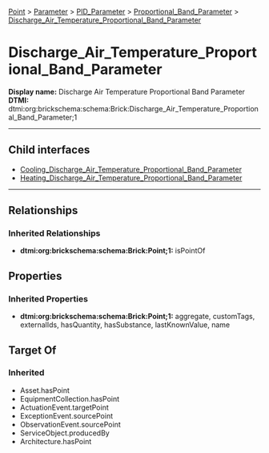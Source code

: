 [Point](../../../../Point.md) > [Parameter](../../../Parameter.md) > [PID_Parameter](../../PID_Parameter.md) > [Proportional_Band_Parameter](../Proportional_Band_Parameter.md) > [Discharge_Air_Temperature_Proportional_Band_Parameter](.)
# Discharge_Air_Temperature_Proportional_Band_Parameter

**Display name:** Discharge Air Temperature Proportional Band Parameter<br />
**DTMI:** dtmi:org:brickschema:schema:Brick:Discharge_Air_Temperature_Proportional_Band_Parameter;1

---


## Child interfaces
* [Cooling_Discharge_Air_Temperature_Proportional_Band_Parameter](Cooling_Discharge_Air_Temperature_Proportional_Band_Parameter.md)
* [Heating_Discharge_Air_Temperature_Proportional_Band_Parameter](Heating_Discharge_Air_Temperature_Proportional_Band_Parameter.md)

---
## Relationships
### Inherited Relationships
* **dtmi:org:brickschema:schema:Brick:Point;1:** isPointOf
## Properties
### Inherited Properties
* **dtmi:org:brickschema:schema:Brick:Point;1:** aggregate, customTags, externalIds, hasQuantity, hasSubstance, lastKnownValue, name
## Target Of
### Inherited
* Asset.hasPoint
* EquipmentCollection.hasPoint
* ActuationEvent.targetPoint
* ExceptionEvent.sourcePoint
* ObservationEvent.sourcePoint
* ServiceObject.producedBy
* Architecture.hasPoint
